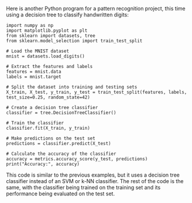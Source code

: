 Here is another Python program for a pattern recognition project, this time using a decision tree to classify handwritten digits:

```
import numpy as np
import matplotlib.pyplot as plt
from sklearn import datasets, tree
from sklearn.model_selection import train_test_split

# Load the MNIST dataset
mnist = datasets.load_digits()

# Extract the features and labels
features = mnist.data
labels = mnist.target

# Split the dataset into training and testing sets
X_train, X_test, y_train, y_test = train_test_split(features, labels, test_size=0.25, random_state=42)

# Create a decision tree classifier
classifier = tree.DecisionTreeClassifier()

# Train the classifier
classifier.fit(X_train, y_train)

# Make predictions on the test set
predictions = classifier.predict(X_test)

# Calculate the accuracy of the classifier
accuracy = metrics.accuracy_score(y_test, predictions)
print("Accuracy:", accuracy)
```

This code is similar to the previous examples, but it uses a decision tree classifier instead of an SVM or k-NN classifier. The rest of the code is the same, with the classifier being trained on the training set and its performance being evaluated on the test set.
